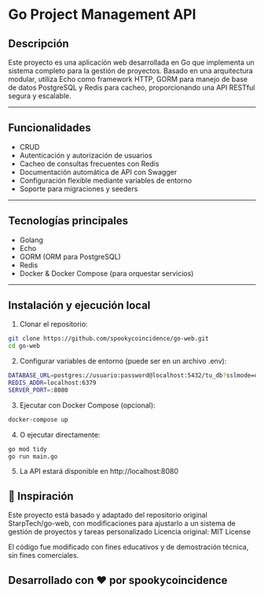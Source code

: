 # Go Project Management API

## Descripción

Este proyecto es una aplicación web desarrollada en Go que implementa un sistema completo para la gestión de proyectos. Basado en una arquitectura modular, utiliza Echo como framework HTTP, GORM para manejo de base de datos PostgreSQL y Redis para cacheo, proporcionando una API RESTful segura y escalable.

---

## Funcionalidades

- CRUD 
- Autenticación y autorización de usuarios
- Cacheo de consultas frecuentes con Redis
- Documentación automática de API con Swagger
- Configuración flexible mediante variables de entorno
- Soporte para migraciones y seeders

---

## Tecnologías principales

- Golang
- Echo 
- GORM (ORM para PostgreSQL)
- Redis 
- Docker & Docker Compose (para orquestar servicios)

---

## Instalación y ejecución local

1. Clonar el repositorio:
```bash
git clone https://github.com/spookycoincidence/go-web.git
cd go-web
```


2. Configurar variables de entorno (puede ser en un archivo .env):
```bash
DATABASE_URL=postgres://usuario:password@localhost:5432/tu_db?sslmode=disable
REDIS_ADDR=localhost:6379
SERVER_PORT=:8080
```

3. Ejecutar con Docker Compose (opcional):
```bash
docker-compose up
```

4. O ejecutar directamente:
```bash
go mod tidy
go run main.go
```

5. La API estará disponible en http://localhost:8080


## 📝 Inspiración
Este proyecto está basado y adaptado del repositorio original StarpTech/go-web, con modificaciones para ajustarlo a un sistema de gestión de proyectos y tareas personalizado
Licencia original: MIT License

El código fue modificado con fines educativos y de demostración técnica, sin fines comerciales.

## Desarrollado con ❤️ por spookycoincidence







